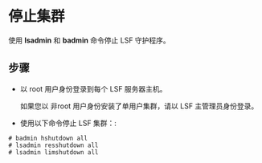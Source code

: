# 停止集群

使用 **lsadmin** 和 **badmin** 命令停止 LSF 守护程序。

## 步骤

- 以 root 用户身份登录到每个 LSF 服务器主机。

  如果您以 非root 用户身份安装了单用户集群，请以 LSF 主管理员身份登录。

- 使用以下命令停止 LSF 集群：:


```shell
# badmin hshutdown all
# lsadmin resshutdown all
# lsadmin limshutdown all
```